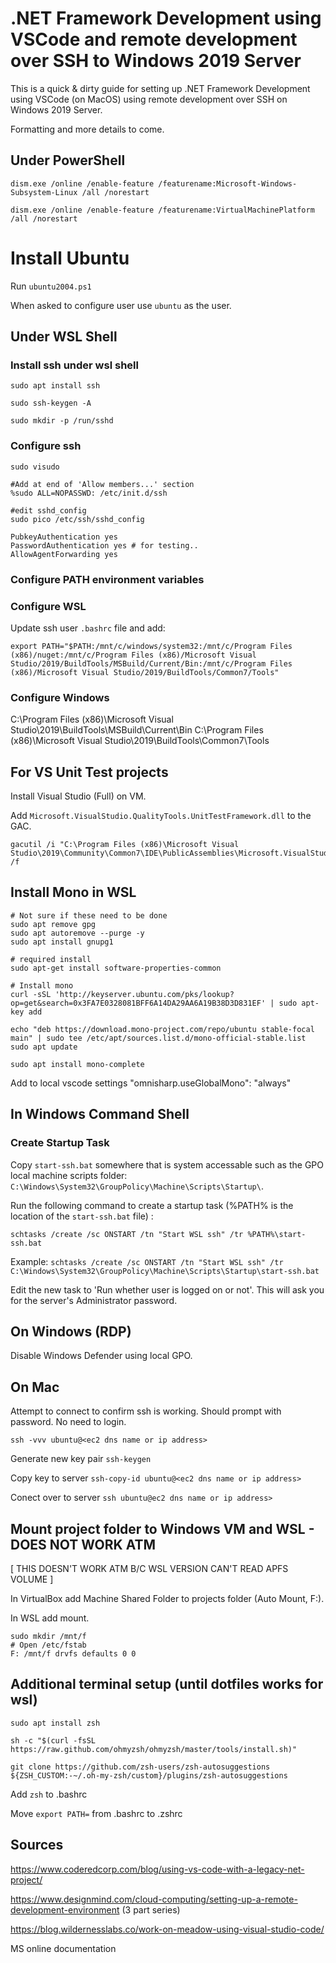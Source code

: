 # .NET Framework Development using VSCode and remote development over SSH to Windows 2019 Server

This is a quick & dirty guide for setting up .NET Framework Development using VSCode (on MacOS) using remote development over SSH on Windows 2019 Server.

Formatting and more details to come.

## Under PowerShell
```
dism.exe /online /enable-feature /featurename:Microsoft-Windows-Subsystem-Linux /all /norestart

dism.exe /online /enable-feature /featurename:VirtualMachinePlatform /all /norestart
```

# Install Ubuntu

Run `ubuntu2004.ps1`

When asked to configure user use `ubuntu` as the user.

## Under WSL Shell
### Install ssh under wsl shell

```
sudo apt install ssh

sudo ssh-keygen -A

sudo mkdir -p /run/sshd
```

### Configure ssh
```
sudo visudo

#Add at end of 'Allow members...' section
%sudo ALL=NOPASSWD: /etc/init.d/ssh

#edit sshd_config
sudo pico /etc/ssh/sshd_config

PubkeyAuthentication yes
PasswordAuthentication yes # for testing..
AllowAgentForwarding yes
```

### Configure PATH environment variables

### Configure WSL
Update ssh user `.bashrc` file and add:
```
export PATH="$PATH:/mnt/c/windows/system32:/mnt/c/Program Files (x86)/nuget:/mnt/c/Program Files (x86)/Microsoft Visual Studio/2019/BuildTools/MSBuild/Current/Bin:/mnt/c/Program Files (x86)/Microsoft Visual Studio/2019/BuildTools/Common7/Tools"
```

### Configure Windows

C:\Program Files (x86)\Microsoft Visual Studio\2019\BuildTools\MSBuild\Current\Bin
C:\Program Files (x86)\Microsoft Visual Studio\2019\BuildTools\Common7\Tools

## For VS Unit Test projects

Install Visual Studio (Full) on VM.

Add `Microsoft.VisualStudio.QualityTools.UnitTestFramework.dll` to the GAC.

```
gacutil /i "C:\Program Files (x86)\Microsoft Visual Studio\2019\Community\Common7\IDE\PublicAssemblies\Microsoft.VisualStudio.QualityTools.UnitTestFramework.dll" /f
```

## Install Mono in WSL

```
# Not sure if these need to be done
sudo apt remove gpg
sudo apt autoremove --purge -y
sudo apt install gnupg1

# required install
sudo apt-get install software-properties-common

# Install mono
curl -sSL 'http://keyserver.ubuntu.com/pks/lookup?op=get&search=0x3FA7E0328081BFF6A14DA29AA6A19B38D3D831EF' | sudo apt-key add

echo "deb https://download.mono-project.com/repo/ubuntu stable-focal main" | sudo tee /etc/apt/sources.list.d/mono-official-stable.list
sudo apt update

sudo apt install mono-complete
```

Add to local vscode settings
"omnisharp.useGlobalMono": "always"

## In Windows Command Shell

### Create Startup Task

Copy `start-ssh.bat` somewhere that is system accessable such as the GPO local machine scripts folder: `C:\Windows\System32\GroupPolicy\Machine\Scripts\Startup\`.

Run the following command to create a startup task (%PATH% is the location of the `start-ssh.bat` file) :

`schtasks /create /sc ONSTART /tn "Start WSL ssh" /tr %PATH%\start-ssh.bat`

Example:
`schtasks /create /sc ONSTART /tn "Start WSL ssh" /tr C:\Windows\System32\GroupPolicy\Machine\Scripts\Startup\start-ssh.bat`

Edit the new task to 'Run whether user is logged on or not'. This will ask you for the server's Administrator password.

## On Windows (RDP)

Disable Windows Defender using local GPO.

## On Mac

Attempt to connect to confirm ssh is working. Should prompt with password. No need to login.

`ssh -vvv ubuntu@<ec2 dns name or ip address>`

Generate new key pair
`ssh-keygen`

Copy key to server
`ssh-copy-id ubuntu@<ec2 dns name or ip address>`

Conect over to server
`ssh ubuntu@ec2 dns name or ip address>`

## Mount project folder to Windows VM and WSL - DOES NOT WORK ATM
[ THIS DOESN'T WORK ATM B/C WSL VERSION CAN'T READ APFS VOLUME ]

In VirtualBox add Machine Shared Folder to projects folder (Auto Mount, F:).

In WSL add mount.
```
sudo mkdir /mnt/f
# Open /etc/fstab
F: /mnt/f drvfs defaults 0 0
```

## Additional terminal setup (until dotfiles works for wsl)
```
sudo apt install zsh

sh -c "$(curl -fsSL https://raw.github.com/ohmyzsh/ohmyzsh/master/tools/install.sh)"

git clone https://github.com/zsh-users/zsh-autosuggestions ${ZSH_CUSTOM:-~/.oh-my-zsh/custom}/plugins/zsh-autosuggestions

```

Add `zsh` to .bashrc

Move `export PATH=` from .bashrc to .zshrc

## Sources
https://www.coderedcorp.com/blog/using-vs-code-with-a-legacy-net-project/

https://www.designmind.com/cloud-computing/setting-up-a-remote-development-environment (3 part series)

https://blog.wildernesslabs.co/work-on-meadow-using-visual-studio-code/

MS online documentation
